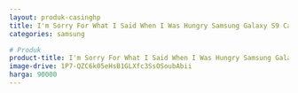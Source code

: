 ```yaml
---
layout: produk-casinghp
title: I'm Sorry For What I Said When I Was Hungry Samsung Galaxy S9 Case
categories: samsung

# Produk
product-title: I'm Sorry For What I Said When I Was Hungry Samsung Galaxy S9 Case
image-drive: 1P7-QZC6k05eHsB1GLXfc3SsOSoubAbii
harga: 90000
---
```

